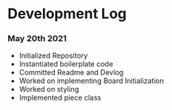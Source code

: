 # Development Log

### May 20th 2021

- Initialized Repository
- Instantiated boilerplate code 
- Committed Readme and Devlog
- Worked on implementing Board Initialization
- Worked on styling
- Implemented piece class 